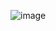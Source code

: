 ![image](https://user-images.githubusercontent.com/51321911/146639690-07f8cdde-d36d-41a2-9942-72f7a368b910.png)
